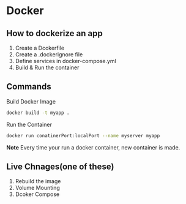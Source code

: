 # Docker

## How to dockerize an app
1. Create a Dcokerfile
2. Create a .dockerignore file
3. Define services in docker-compose.yml
4. Build & Run the container


## Commands
Build Docker Image
```bash
docker build -t myapp .
```
Run the Container
```bash
docker run conatinerPort:localPort --name myserver myapp
```
**Note** 
Every time your run a docker container, new container is made.


## Live Chnages(one of these)
1. Rebuild the image
2. Volume Mounting
3. Dcoker Compose

